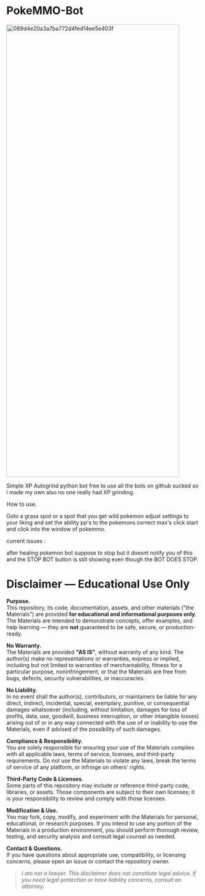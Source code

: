# PokeMMO-Bot


<img width="450" height="1181" alt="089d4e20a3a7ba772d4fed14ee5e403f" src="https://github.com/user-attachments/assets/c19d0c2c-9f4f-4d17-9fda-ff13bd00f467" />

Simple XP Autogrind python bot free to use
all the bots on github sucked so i made my own also no one really had XP grinding.

How to use.

Goto a grass spot or a spot that you get wild pokemon adjust settings to your liking and set the ability pp's to the pokemons correct max's click start and click into the window of pokemmo.


current issues :

after healing pokemon bot suppose to stop but it doesnt notify you of this and the STOP BOT button is still showing even though the BOT DOES STOP.



# Disclaimer — Educational Use Only

**Purpose.**  
This repository, its code, documentation, assets, and other materials ("the Materials") are provided **for educational and informational purposes only**. The Materials are intended to demonstrate concepts, offer examples, and help learning — they are **not** guaranteed to be safe, secure, or production-ready.

**No Warranty.**  
The Materials are provided **"AS IS"**, without warranty of any kind. The author(s) make no representations or warranties, express or implied, including but not limited to warranties of merchantability, fitness for a particular purpose, noninfringement, or that the Materials are free from bugs, defects, security vulnerabilities, or inaccuracies.

**No Liability.**  
In no event shall the author(s), contributors, or maintainers be liable for any direct, indirect, incidental, special, exemplary, punitive, or consequential damages whatsoever (including, without limitation, damages for loss of profits, data, use, goodwill, business interruption, or other intangible losses) arising out of or in any way connected with the use of or inability to use the Materials, even if advised of the possibility of such damages.

**Compliance & Responsibility.**  
You are solely responsible for ensuring your use of the Materials complies with all applicable laws, terms of service, licenses, and third-party requirements. Do not use the Materials to violate any laws, break the terms of service of any platform, or infringe on others' rights.

**Third-Party Code & Licenses.**  
Some parts of this repository may include or reference third-party code, libraries, or assets. Those components are subject to their own licenses; it is your responsibility to review and comply with those licenses.

**Modification & Use.**  
You may fork, copy, modify, and experiment with the Materials for personal, educational, or research purposes. If you intend to use any portion of the Materials in a production environment, you should perform thorough review, testing, and security analysis and consult legal counsel as needed.

**Contact & Questions.**  
If you have questions about appropriate use, compatibility, or licensing concerns, please open an issue or contact the repository owner.

> *I am not a lawyer. This disclaimer does not constitute legal advice. If you need legal protection or have liability concerns, consult an attorney.*
